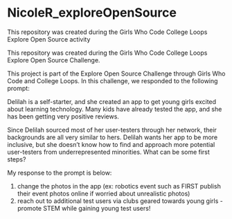 # NicoleR_exploreOpenSource
This repository was created during the Girls Who Code College Loops Explore Open Source activity

This repository was created during the Girls Who Code College Loops Explore Open Source Challenge.

This project is part of the Explore Open Source Challenge through Girls Who Code and College Loops. In this challenge, we responded to the following prompt:

Delilah is a self-starter, and she created an app to get young girls excited about learning technology. Many kids have already tested the app, and she has been getting very positive reviews.

Since Delilah sourced most of her user-testers through her network, their backgrounds are all very similar to hers. Delilah wants her app to be more inclusive, but she doesn’t know how to find and approach more potential user-testers from underrepresented minorities. What can be some first steps?

My response to the prompt is below:
1. change the photos in the app (ex: robotics event such as FIRST publish their event photos online if worried about unrealistic photos)
2. reach out to additional test users via clubs geared towards young girls - promote STEM while gaining young test users!
